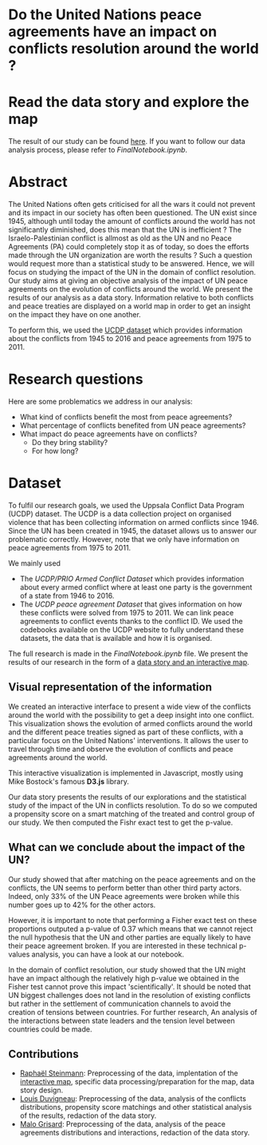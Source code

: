 # Do the United Nations peace agreements have an impact on conflicts resolution around the world ?

# Read the data story and explore the map
The result of our study can be found [here](https://rbsteinm.github.io/AppliedDataAnalysis). If you want to follow our data analysis process, please refer to *FinalNotebook.ipynb*.

# Abstract
The United Nations often gets criticised for all the wars it could not prevent and its impact in our society has often been questioned. The UN exist since 1945, although until today the amount of conflicts around the world has not significantly diminished, does this mean that the UN is inefficient ? The Israelo-Palestinian conflict is allmost as old as the UN and no Peace Agreements (PA) could completely stop it as of today, so does the efforts made through the UN organization are worth the results ? Such a question would request more than a statistical study to be answered. Hence, we will focus on studying the impact of the UN in the domain of conflict resolution. 
Our study aims at giving an objective analysis of the impact of UN peace agreements on the evolution of conflicts around the world. We present the results of our analysis as a data story. Information relative to both conflicts and peace treaties are displayed on a world map in order to get an insight on the impact they have on one another. 

To perform this, we used the [UCDP dataset](http://ucdp.uu.se/downloads/) which provides information about the conflicts from 1945 to 2016 and peace agreements from 1975 to 2011.

# Research questions
Here are some problematics we address in our analysis:

- What kind of conflicts benefit the most from peace agreements? 
- What percentage of conflicts benefited from UN peace agreements?
- What impact do peace agreements have on conflicts? 
  - Do they bring stability? 
  - For how long?

# Dataset
To fulfil our research goals, we used the Uppsala Conflict Data Program (UCDP) dataset. The UCDP is a data collection project on organised violence that has been collecting information on armed conflicts since 1946. Since the UN has been created in 1945, the dataset allows us to answer our problematic correctly. However, note that we only have information on peace agreements from 1975 to 2011.

We mainly used
- The *UCDP/PRIO Armed Conflict Dataset* which provides information about every armed conflict where at least one party is the government of a state from 1946 to 2016.
- The *UCDP peace agreement Dataset* that gives information on how these conflicts were solved from 1975 to 2011. We can link peace agreements to conflict events thanks to the conflict ID. We used the codebooks available on the UCDP website to fully understand these datasets, the data that is available and how it is organised.

The full research is made in the *FinalNotebook.ipynb* file. We present the results of our research in the form of a [data story and an interactive map](https://rbsteinm.github.io/AppliedDataAnalysis/).


## Visual representation of the information

We created an interactive interface to present a wide view of the conflicts around the world with the possibility to get a deep insight into one conflict. This visualization shows the evolution of armed conflicts around the world and the different peace treaties signed as part of these conflicts, with a particular focus on the United Nations' interventions. It allows the user to travel through time and observe the evolution of conflicts and peace agreements around the world.

This interactive visualization is implemented in Javascript, mostly using Mike Bostock's famous **D3.js** library.

Our data story presents the results of our explorations and the statistical study of the impact of the UN in conflicts resolution. To do so we computed a propensity score on a smart matching of the treated and control group of our study. We then computed the Fishr exact test to get the p-value.



## What can we conclude about the impact of the UN?

Our study showed that after matching on the peace agreements and on the conflicts, the UN seems to perform better than other third party actors. Indeed, only 33% of the UN Peace agreements were broken while this number goes up to 42% for the other actors.

However, it is important to note that performing a Fisher exact test on these proportions outputed a p-value of 0.37 which means that we cannot reject the null hypothesis that the UN and other parties are equally likely to have their peace agreement broken. If you are interested in these technical p-values analysis, you can have a look at our notebook.

In the domain of conflict resolution, our study showed that the UN might have an impact although the relatively high p-value we obtained in the Fisher test cannot prove this impact 'scientifically'. It should be noted that UN biggest challenges does not land in the resolution of existing conflicts but rather in the settlement of communication channels to avoid the creation of tensions between countries. For further research, An analysis of the interactions between state leaders and the tension level between countries could be made.

## Contributions 

- [Raphaël Steinmann](https://github.com/rbsteinm): Preprocessing of the data, implentation of the [interactive map](https://rbsteinm.github.io/AppliedDataAnalysis/project/frontend/map/map.html), specific data processing/preparation for the map, data story design.
- [Louis Duvigneau](https://github.com/Loduv): Preprocessing of the data, analysis of the conflicts distributions, propensity score matchings and other statistical analysis of the results, redaction of the data story.
- [Malo Grisard](https://github.com/mgelsm): Preprocessing of the data, analysis of the peace agreements distributions and interactions, redaction of the data story.
